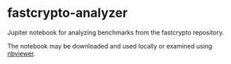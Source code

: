 # fastcrypto-analyzer
Jupiter notebook for analyzing benchmarks from the fastcrypto repository.

The notebook may be downloaded and used locally or examined using <a href="https://nbviewer.org/github/jonas-lj/fastcrypto-analyzer/blob/main/notebook.ipynb">nbviewer</a>.
